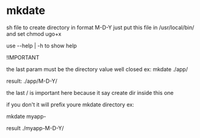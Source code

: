 # mkdate
sh file to create directory in format M-D-Y
just put this file in /usr/local/bin/ and set chmod ugo+x 


use --help | -h to show help

!IMPORTANT

the last param must be the directory value well closed 
ex:
mkdate ./app/

result: ./app/M-D-Y/

the last / is important here because it say create dir inside this one

if you don't it will prefix youre mkdate directory
ex:

mkdate myapp-

result ./myapp-M-D-Y/ 






<!-- you can pass 1 argument to create it in specific directory
ex:

mkdate /home/$user/Documents
or

mkdate app/
 -->